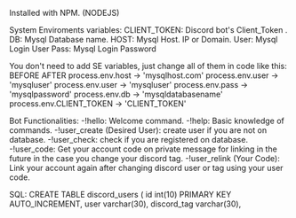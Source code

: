 Installed with NPM. (NODEJS)

System Enviroments variables:
CLIENT_TOKEN: Discord bot's Client_Token .
DB: Mysql Database name.
HOST: Mysql Host. IP or Domain.
User: Mysql Login User
Pass: Mysql Login Password

You don't need to add SE variables, just change all of them in code like this:
    BEFORE                                AFTER
process.env.host           ->         'mysqlhost.com'
process.env.user           ->         'mysqluser'
process.env.user           ->         'mysqluser'
process.env.pass           ->         'mysqlpassword'
process.env.db             ->         'mysqldatabasename'
process.env.CLIENT_TOKEN   ->         'CLIENT_TOKEN'

Bot Functionalities:
-!hello: Welcome command. 
-!help: Basic knowledge of commands.
-!user_create (Desired User): create user if you are not on database.
-!user_check: check if you are registered on database.
-!user_code: Get your account code on private message for linking in the future in the case you change your discord tag.
-!user_relink (Your Code): Link your account again after changing discord user or tag using your user code.

SQL:
CREATE TABLE discord_users (
id int(10) PRIMARY KEY AUTO_INCREMENT,
user varchar(30),
discord_tag varchar(30),